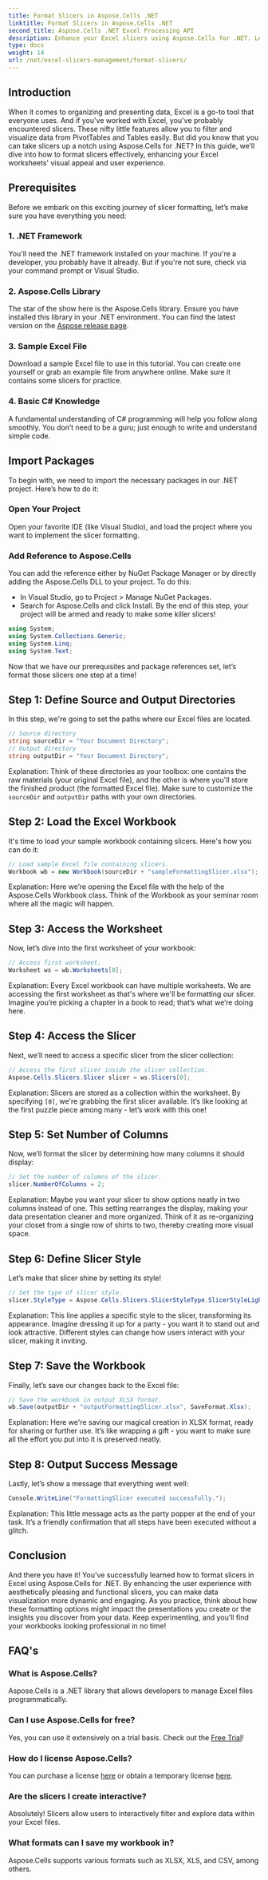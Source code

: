 ```yaml
---
title: Format Slicers in Aspose.Cells .NET
linktitle: Format Slicers in Aspose.Cells .NET
second_title: Aspose.Cells .NET Excel Processing API
description: Enhance your Excel slicers using Aspose.Cells for .NET. Learn formatting techniques for improved data visualization in this comprehensive guide.
type: docs
weight: 14
url: /net/excel-slicers-management/format-slicers/
---
```

## Introduction
When it comes to organizing and presenting data, Excel is a go-to tool that everyone uses. And if you've worked with Excel, you've probably encountered slicers. These nifty little features allow you to filter and visualize data from PivotTables and Tables easily. But did you know that you can take slicers up a notch using Aspose.Cells for .NET? In this guide, we’ll dive into how to format slicers effectively, enhancing your Excel worksheets' visual appeal and user experience.
## Prerequisites
Before we embark on this exciting journey of slicer formatting, let’s make sure you have everything you need:
### 1. .NET Framework
You'll need the .NET framework installed on your machine. If you're a developer, you probably have it already. But if you're not sure, check via your command prompt or Visual Studio.
### 2. Aspose.Cells Library
The star of the show here is the Aspose.Cells library. Ensure you have installed this library in your .NET environment. You can find the latest version on the [Aspose release page](https://releases.aspose.com/cells/net/).
### 3. Sample Excel File
Download a sample Excel file to use in this tutorial. You can create one yourself or grab an example file from anywhere online. Make sure it contains some slicers for practice.
### 4. Basic C# Knowledge
A fundamental understanding of C# programming will help you follow along smoothly. You don’t need to be a guru; just enough to write and understand simple code.
## Import Packages
To begin with, we need to import the necessary packages in our .NET project. Here’s how to do it:
### Open Your Project
Open your favorite IDE (like Visual Studio), and load the project where you want to implement the slicer formatting.
### Add Reference to Aspose.Cells
You can add the reference either by NuGet Package Manager or by directly adding the Aspose.Cells DLL to your project. To do this:
- In Visual Studio, go to Project > Manage NuGet Packages.
- Search for Aspose.Cells and click Install.
By the end of this step, your project will be armed and ready to make some killer slicers!
```csharp
using System;
using System.Collections.Generic;
using System.Linq;
using System.Text;
```
Now that we have our prerequisites and package references set, let’s format those slicers one step at a time!
## Step 1: Define Source and Output Directories
In this step, we're going to set the paths where our Excel files are located.
```csharp
// Source directory
string sourceDir = "Your Document Directory";
// Output directory
string outputDir = "Your Document Directory";
```
Explanation: Think of these directories as your toolbox: one contains the raw materials (your original Excel file), and the other is where you'll store the finished product (the formatted Excel file). Make sure to customize the `sourceDir` and `outputDir` paths with your own directories.
## Step 2: Load the Excel Workbook
It's time to load your sample workbook containing slicers. Here's how you can do it:
```csharp
// Load sample Excel file containing slicers.
Workbook wb = new Workbook(sourceDir + "sampleFormattingSlicer.xlsx");
```
Explanation: Here we’re opening the Excel file with the help of the Aspose.Cells Workbook class. Think of the Workbook as your seminar room where all the magic will happen. 
## Step 3: Access the Worksheet
Now, let’s dive into the first worksheet of your workbook:
```csharp
// Access first worksheet.
Worksheet ws = wb.Worksheets[0];
```
Explanation: Every Excel workbook can have multiple worksheets. We are accessing the first worksheet as that's where we'll be formatting our slicer. Imagine you’re picking a chapter in a book to read; that’s what we’re doing here.
## Step 4: Access the Slicer
Next, we’ll need to access a specific slicer from the slicer collection:
```csharp
// Access the first slicer inside the slicer collection.
Aspose.Cells.Slicers.Slicer slicer = ws.Slicers[0];
```
Explanation: Slicers are stored as a collection within the worksheet. By specifying `[0]`, we're grabbing the first slicer available. It’s like looking at the first puzzle piece among many - let’s work with this one!
## Step 5: Set Number of Columns
Now, we’ll format the slicer by determining how many columns it should display:
```csharp
// Set the number of columns of the slicer.
slicer.NumberOfColumns = 2;
```
Explanation: Maybe you want your slicer to show options neatly in two columns instead of one. This setting rearranges the display, making your data presentation cleaner and more organized. Think of it as re-organizing your closet from a single row of shirts to two, thereby creating more visual space.
## Step 6: Define Slicer Style
Let’s make that slicer shine by setting its style!
```csharp
// Set the type of slicer style.
slicer.StyleType = Aspose.Cells.Slicers.SlicerStyleType.SlicerStyleLight6;
```
Explanation: This line applies a specific style to the slicer, transforming its appearance. Imagine dressing it up for a party - you want it to stand out and look attractive. Different styles can change how users interact with your slicer, making it inviting.
## Step 7: Save the Workbook
Finally, let’s save our changes back to the Excel file:
```csharp
// Save the workbook in output XLSX format.
wb.Save(outputDir + "outputFormattingSlicer.xlsx", SaveFormat.Xlsx);
```
Explanation: Here we're saving our magical creation in XLSX format, ready for sharing or further use. It’s like wrapping a gift - you want to make sure all the effort you put into it is preserved neatly.
## Step 8: Output Success Message
Lastly, let’s show a message that everything went well:
```csharp
Console.WriteLine("FormattingSlicer executed successfully.");
```
Explanation: This little message acts as the party popper at the end of your task. It’s a friendly confirmation that all steps have been executed without a glitch.
## Conclusion
And there you have it! You've successfully learned how to format slicers in Excel using Aspose.Cells for .NET. By enhancing the user experience with aesthetically pleasing and functional slicers, you can make data visualization more dynamic and engaging. 
As you practice, think about how these formatting options might impact the presentations you create or the insights you discover from your data. Keep experimenting, and you’ll find your workbooks looking professional in no time!
## FAQ's
### What is Aspose.Cells?  
Aspose.Cells is a .NET library that allows developers to manage Excel files programmatically.
### Can I use Aspose.Cells for free?  
Yes, you can use it extensively on a trial basis. Check out the [Free Trial](https://releases.aspose.com/)!
### How do I license Aspose.Cells?  
You can purchase a license [here](https://purchase.aspose.com/buy) or obtain a temporary license [here](https://purchase.aspose.com/temporary-license/).
### Are the slicers I create interactive?  
Absolutely! Slicers allow users to interactively filter and explore data within your Excel files.
### What formats can I save my workbook in?  
Aspose.Cells supports various formats such as XLSX, XLS, and CSV, among others.
